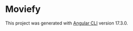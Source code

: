 # Moviefy

This project was generated with [Angular CLI](https://github.com/angular/angular-cli) version 17.3.0.
